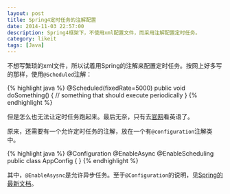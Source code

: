 ```yaml
---
layout: post
title: Spring4定时任务的注解配置
date: 2014-11-03 22:57:00
description: Spring4框架下，不使用xml配置文件，而采用注解配置定时任务。
category: likeit
tags: [Java]
---
```


不想写繁琐的xml文件，所以试着用Spring的注解来配置定时任务。按网上好多写的那样，使用`@Scheduled`注解：

{% highlight java %}
@Scheduled(fixedRate=5000)
public void doSomething() {
    // something that should execute periodically
}
{% endhighlight %}

但是怎么也无法让定时任务跑起来。最后无奈，只有去[官网](http://docs.spring.io/spring/docs/current/spring-framework-reference/html/scheduling.html#scheduling-annotation-support)看英语了。

原来，还需要有一个允许定时任务的注解，放在一个有`@configuration`注解类中。

{% highlight java %}
@Configuration
@EnableAsync
@EnableScheduling
public class AppConfig {
}
{% endhighlight %}

其中，`@EnableAsysnc`是允许异步任务。至于`@Configuration`的说明，见[Spring的最新文档](http://docs.spring.io/spring/docs/current/javadoc-api/org/springframework/context/annotation/Configuration.html)。
